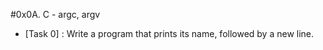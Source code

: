 #0x0A. C - argc, argv



- [Task 0] : Write a program that prints its name, followed by a new line.
